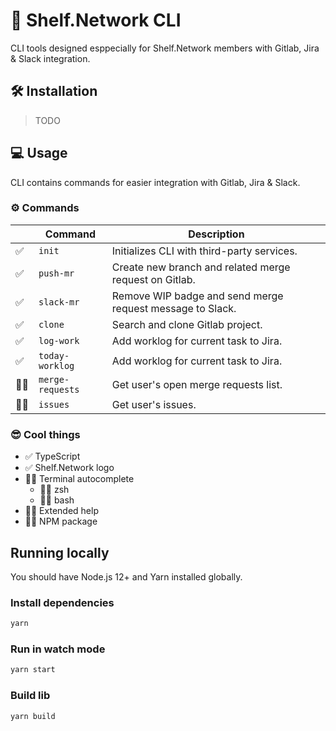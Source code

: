 # 🚀 Shelf.Network CLI

CLI tools designed esppecially for Shelf.Network members with Gitlab, Jira & Slack integration.

## 🛠 Installation
> TODO

## 💻 Usage 

CLI contains commands for easier integration with Gitlab, Jira & Slack.

### ⚙️ Commands

|      | Command           | Description  
| ---- | ----------------- | ---------------
| ✅   | `init`            | Initializes CLI with third-party services.
| ✅   | `push-mr`         | Create new branch and related merge request on Gitlab.
| ✅   | `slack-mr`        | Remove WIP badge and send merge request message to Slack.
| ✅   | `clone`           | Search and clone Gitlab project.
| ✅   | `log-work`        | Add worklog for current task to Jira.
| ✅   | `today-worklog`   | Add worklog for current task to Jira.
| 🧑‍💻   | `merge-requests`  | Get user's open merge requests list.
| 🧑‍💻   | `issues`          | Get user's issues.

### 😎 Cool things

- ✅ TypeScript
- ✅ Shelf.Network logo
- 🧑‍💻 Terminal autocomplete
  - 🧑‍💻 zsh
  - 🧑‍💻 bash
- 🧑‍💻 Extended help
- 🧑‍💻 NPM package

## Running locally

You should have Node.js 12+ and Yarn installed globally.

### Install dependencies 

```bash
yarn
```

### Run in watch mode 

```bash
yarn start
```

### Build lib

```bash
yarn build
```